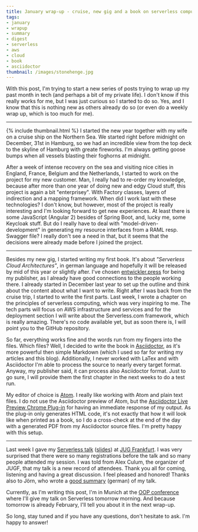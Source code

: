 ```yaml
---
title: January wrap-up - cruise, new gig and a book on serverless computing
tags:
- january
- wrapup
- summary
- digest
- serverless
- aws
- cloud
- book
- asciidoctor
thumbnail: /images/stonehenge.jpg
---
```


With this post, I'm trying to start a new series of posts trying to wrap up my past month in tech (and perhaps a bit of my private life).
I don't know if this really works for me, but I was just curious so I started to do so.
Yes, and I know that this is nothing new as others already do so (or even do a weekly wrap up, which is too much for me).

---

{% include thumbnail.html %}
I started the new year together with my wife on a cruise ship on the Northern Sea.
We started right before midnight on December, 31st in Hamburg, so we had an incredible view from the top deck to the skyline of Hamburg with greate fireworks.
I'm always getting goose bumps when all vessels blasting their foghorns at midnight.

After a week of intense recovery on the sea and visiting nice cities in England, France, Belgium and the Netherlands, I started to work on the project for my new customer.
Man, I really had to re-order my knowledge, because after more than one year of doing new and edgy Cloud stuff, this project is again a bit "enterprisey".
With Factory classes, layers of indirection and a mapping framework.
When did I work last with these technologies?
I don't know, but however, most of the project is really interesting and I'm looking forward to get new experiences.
At least there is some JavaScript (Angular 2) besides of Spring Boot, and, lucky me, some Keycloak stuff.
But do I really have to deal with "model-driven-development" in generating my resource interfaces from a RAML resp. Swagger file?
I really don't see a need in that, but it seems that the decisions were already made before I joined the project.

---

Besides my new gig, I started writing my first book.
It's about _"Serverless Cloud Architectures"_, in german language and hopefully it will be released by mid of this year or slightly after.
I've chosen [entwickler.press](https://entwickler.de/press) for being my publisher, as I already have good connections to the people working there.
I already started in December last year to set up the outline and think about the content about what I want to write.
Right after I was back from the cruise trip, I started to write the first parts.
Last week, I wrote a chapter on the principles of serverless computing, which was very inspiring to me.
The tech parts will focus on AWS infrastructure and services and for the deployment section I will write about the Serverless.com framework, which is really amazing.
There's no code available yet, but as soon there is, I will point you to the GitHub repository.

So far, everything works fine and the words run from my fingers into the files.
Which files?
Well, I decided to write the book in [Asciidoctor](http://asciidoctor.org), as it's more powerful then simple Markdown (which I used so far for writing my articles and this blog).
Additionally, I never worked with LaTex and with Asciidoctor I'm able to process the source to nearly every target format.
Anyway, my publisher said, it can process also Asciidoctor format.
Just to go sure, I will provide them the first chapter in the next weeks to do a test run.

My editor of choice is [Atom](https://atom.io).
I really like working with Atom and plain text files.
I do not use the Asciidoctor preview of Atom, but the [Asciidoctor Live Preview Chrome Plug-in](https://chrome.google.com/webstore/detail/asciidoctorjs-live-previe/iaalpfgpbocpdfblpnhhgllgbdbchmia) for having an immediate response of my output.
As the plug-in only generates HTML code, it's not exactly that how it will look like when printed as a book, so I do a cross-check at the end of the day with a generated PDF from my Asciidoctor source files.
I'm pretty happy with this setup.

---

Last week I gave my [Serverless talk](/talks#serverless) ([slides](https://speakerdeck.com/dasniko/serverless-cloud-architectures)) at [JUG Frankfurt](http://jugf.de).
I was very surprised that there were so many registrations before the talk and so many people attended my session.
I was told from Alex Culum, the organizer of JUGF, that my talk is a new record of attendees.
Thank you all for coming, listening and having a great discussion. I feel pleased and honored!
Thanks also to Jörn, who wrote a [good summary](http://www.hameister.org/Blog/?p=5090) (german) of my talk.

Currently, as I'm writing this post, I'm in Munich at the [OOP conference](http://www.oop-konferenz.de) where I'll give my talk on Serverless tomorrow morning.
And because tomorrow is already February, I'll tell you about it in the next wrap-up.

So long, stay tuned and if you have any questions, don't hesitate to ask. I'm happy to answer!
